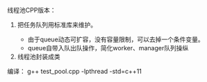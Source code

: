 线程池CPP版本：
1. 把任务队列用标准库<queue>来维护。
   -    由于queue动态可扩容，没有容量限制，可以去掉一个条件变量。
   -    queue自带入队出队操作，简化worker、manager队列操纵
2. 线程池封装成类
   

编译：   g++ test_pool.cpp -lpthread -std=c++11

    
    

